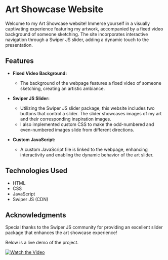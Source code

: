 # Art Showcase Website

Welcome to my Art Showcase website! Immerse yourself in a visually captivating experience featuring my artwork, accompanied by a fixed video background of someone sketching. The site incorporates interactive navigation through a Swiper JS slider, adding a dynamic touch to the presentation.

## Features

- **Fixed Video Background:**
  - The background of the webpage features a fixed video of someone sketching, creating an artistic ambiance.

- **Swiper JS Slider:**
  - Utilizing the Swiper JS slider package, this website includes two buttons that control a slider. The slider showcases images of my art and their corresponding inspiration images.
  - I also implemented custom CSS to make the odd-numbered and even-numbered images slide from different directions.

- **Custom JavaScript:**
  - A custom JavaScript file is linked to the webpage, enhancing interactivity and enabling the dynamic behavior of the art slider.



## Technologies Used

- HTML
- CSS
- JavaScript
- Swiper JS (CDN)

## Acknowledgments

Special thanks to the Swiper JS community for providing an excellent slider package that enhances the art showcase experience!


Below is a live demo of the project.

[![Watch the Video](https://img.youtube.com/vi/JelXPeer1zw/0.jpg)](https://www.youtube.com/watch?v=JelXPeer1zw)

